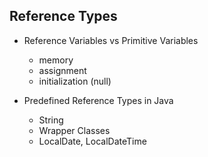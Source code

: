 ## Reference Types 

- Reference Variables vs Primitive Variables
  - memory
  - assignment
  - initialization (null)

- Predefined Reference Types in Java
  - String
  - Wrapper Classes
  - LocalDate, LocalDateTime
